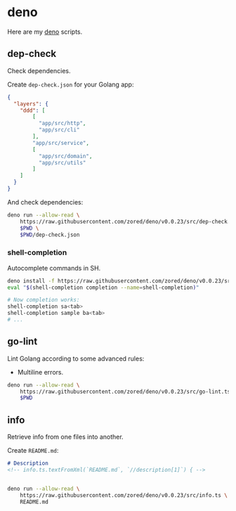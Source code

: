 # deno
Here are my [deno](https://deno.land/) scripts.

## dep-check
Check dependencies.

Create `dep-check.json` for your Golang app:
```json
{
  "layers": {
  	"ddd": [
	    [
	      "app/src/http",
	      "app/src/cli"
	    ],
	    "app/src/service",
	    [
	      "app/src/domain",
	      "app/src/utils"
	    ]
	]
  }
}
```

And check dependencies:
```sh
deno run --allow-read \
	https://raw.githubusercontent.com/zored/deno/v0.0.23/src/dep-check.ts \
	$PWD \
	$PWD/dep-check.json
```


### shell-completion
Autocomplete commands in SH.
```sh
deno install -f https://raw.githubusercontent.com/zored/deno/v0.0.23/src/shell-completion.ts
eval "$(shell-completion completion --name=shell-completion)"

# Now completion works:
shell-completion sa<tab>
shell-completion sample ba<tab>
# ...
```

## go-lint
Lint Golang according to some advanced rules:
- Multiline errors.

```sh
deno run --allow-read \
	https://raw.githubusercontent.com/zored/deno/v0.0.23/src/go-lint.ts \
	$PWD
```

## info
Retrieve info from one files into another.

Create `README.md`:
```md
# Description
<!-- info.ts.textFromXml(`README.md`, `//description[1]`) { -->
```

```sh

deno run --allow-read \
	https://raw.githubusercontent.com/zored/deno/v0.0.23/src/info.ts \
	README.md
```